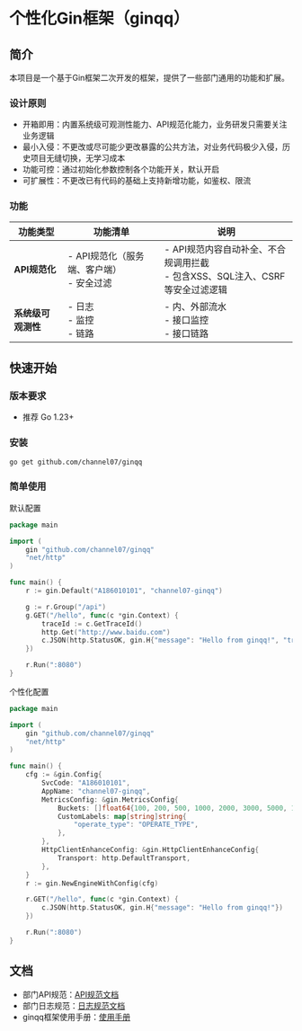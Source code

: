# 个性化Gin框架（ginqq）
## 简介
本项目是一个基于Gin框架二次开发的框架，提供了一些部门通用的功能和扩展。
### 设计原则
- 开箱即用：内置系统级可观测性能力、API规范化能力，业务研发只需要关注业务逻辑
- 最小入侵：不更改或尽可能少更改暴露的公共方法，对业务代码极少入侵，历史项目无缝切换，无学习成本
- 功能可控：通过初始化参数控制各个功能开关，默认开启
- 可扩展性：不更改已有代码的基础上支持新增功能，如鉴权、限流

### 功能
| **功能类型**               | **功能清单**                                                                 | **说明**|                                                                 
|----------------------------|------------------------------------------------------------------------------|--------------------------------------------------------------------------|
| **API规范化**              | - API规范化（服务端、客户端）<br>- 安全过滤| - API规范内容自动补全、不合规调用拦截<br>- 包含XSS、SQL注入、CSRF等安全过滤逻辑|
| **系统级可观测性**         | - 日志<br>- 监控<br>- 链路<br>        | - 内、外部流水<br>- 接口监控<br>- 接口链路  | 


## 快速开始
### 版本要求
- 推荐 Go 1.23+
### 安装
```bash
go get github.com/channel07/ginqq

```
### 简单使用
默认配置
```go
package main

import (
	gin "github.com/channel07/ginqq"
	"net/http"
)

func main() {
	r := gin.Default("A186010101", "channel07-ginqq")

	g := r.Group("/api")
	g.GET("/hello", func(c *gin.Context) {
		traceId := c.GetTraceId()
		http.Get("http://www.baidu.com")
		c.JSON(http.StatusOK, gin.H{"message": "Hello from ginqq!", "traceId": traceId})
	})

	r.Run(":8080")
}
```
个性化配置
```go
package main

import (
	gin "github.com/channel07/ginqq"
	"net/http"
)

func main() {
	cfg := &gin.Config{
		SvcCode: "A186010101",
		AppName: "channel07-ginqq",
		MetricsConfig: &gin.MetricsConfig{
			Buckets: []float64{100, 200, 500, 1000, 2000, 3000, 5000, 10000},
			CustomLabels: map[string]string{
				"operate_type": "OPERATE_TYPE",
			},
		},
		HttpClientEnhanceConfig: &gin.HttpClientEnhanceConfig{
			Transport: http.DefaultTransport,
		},
	}
	r := gin.NewEngineWithConfig(cfg)

	r.GET("/hello", func(c *gin.Context) {
		c.JSON(http.StatusOK, gin.H{"message": "Hello from ginqq!"})
	})

	r.Run(":8080")
}

```

## 文档
- 部门API规范：[API规范文档](https://f9jctod099.feishu.cn/file/JuyabkP8RogqVyx4qo3cjnI6nEg)
- 部门日志规范：[日志规范文档](https://f9jctod099.feishu.cn/file/WhHzbmlSboIqI8xdwrJcADgYnVc)
- ginqq框架使用手册：[使用手册](https://f9jctod099.feishu.cn/docx/HqBtdOWukozvHlxnkvaccjhlnWd)



